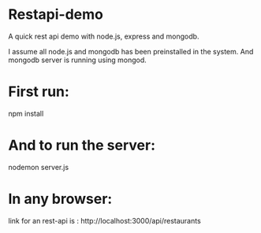 # Restapi-demo

A quick rest api demo with node.js, express and mongodb.

I assume all node.js and mongodb has been preinstalled in the system.
And mongodb server is running using mongod.

# First run:
npm install

# And to run the server:
nodemon server.js

# In any browser:
link for an rest-api is : http://localhost:3000/api/restaurants

